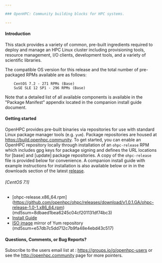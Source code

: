 ```yaml
---

### OpenHPC: Community building blocks for HPC systems.

---
```


#### Introduction

This stack provides a variety of common, pre-built ingredients
required to deploy and manage an HPC Linux cluster including
provisioning tools, resource management, I/O clients, development
tools, and a variety of scientific libraries.

The compatible OS version for this release and the total number of
pre-packaged RPMs available are as follows:

        CentOS 7.2 - 271 RPMs (Base)
        SuSE SLE 12 SP1 - 296 RPMs (Base)

Note that a detailed list of all available components is available in
the "Package Manifest" appendix located in the companion install
guide document. 

#### Getting started

OpenHPC provides pre-built binaries via repositories for use with standard
Linux package manager tools (e.g. ```yum```). Package repositories are housed
at https://build.openhpc.community. To get started, you can enable an OpenHPC
repository locally through installation of an ```ohpc-release``` RPM which
includes gpg keys for package signing and defines the URL locations for [base]
and [update] package repositories. A copy of the ```ohpc-release``` file is
provided below for convenience. A companion install guide with example
instructions for installation is also available below or in in the downloads
section of the latest
[release](https://github.com/openhpc/ohpc/releases/tag/v1.0.1.GA).

###### [CentOS 7.1]
* [ohpc-release.x86_64.rpm] (https://github.com/openhpc/ohpc/releases/download/v1.0.1.GA/ohpc-release-1.0-1.x86_64.rpm) (md5sum=8dbaed1bea6245c04cf201131df74bc3)
* [Install Guide](https://github.com/openhpc/ohpc/releases/download/v1.0.1.GA/Install_guide-CentOS7.1-1.0.1.pdf)
* [ISO image](http://build.openhpc.community/OpenHPC:/1.0/CentOS_7.1/iso/OpenHPC-1.0-CentOS_7.1.iso) mirror of Yum repository (md5sum=e57db7c5dd712c7b9fa48e4ebd43c517)

#### Questions, Comments, or Bug Reports?

Subscribe to the users email list at : https://groups.io/g/openhpc-users or see
the http://openhpc.community page for more pointers.

